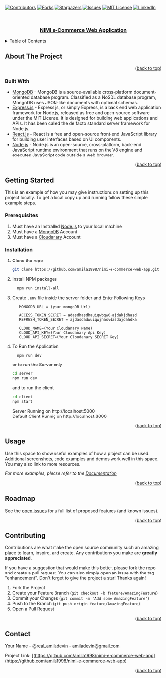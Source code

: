 <div id="top"></div>
<!--
*** Thanks for checking out the Best-README-Template. If you have a suggestion
*** that would make this better, please fork the repo and create a pull request
*** or simply open an issue with the tag "enhancement".
*** Don't forget to give the project a star!
*** Thanks again! Now go create something AMAZING! :D
-->



<!-- PROJECT SHIELDS -->
<!--
*** I'm using markdown "reference style" links for readability.
*** Reference links are enclosed in brackets [ ] instead of parentheses ( ).
*** See the bottom of this document for the declaration of the reference variables
*** for contributors-url, forks-url, etc. This is an optional, concise syntax you may use.
*** https://www.markdownguide.org/basic-syntax/#reference-style-links
-->
[![Contributors][contributors-shield]][contributors-url]
[![Forks][forks-shield]][forks-url]
[![Stargazers][stars-shield]][stars-url]
[![Issues][issues-shield]][issues-url]
[![MIT License][license-shield]][license-url]
[![LinkedIn][linkedin-shield]][linkedin-url]



<!-- PROJECT LOGO -->
<br />
<div align="center">
  <a href="https://github.com/othneildrew/nimi-e-commerce-web-app">
    <h3 align="center">NIMI e-Commerce Web Application</h3>
  </a>
</div>



<!-- TABLE OF CONTENTS -->
<details>
  <summary>Table of Contents</summary>
  <ol>
    <li>
      <a href="#about-the-project">About The Project</a>
      <ul>
        <li><a href="#built-with">Built With</a></li>
      </ul>
    </li>
    <li>
      <a href="#getting-started">Getting Started</a>
      <ul>
        <li><a href="#prerequisites">Prerequisites</a></li>
        <li><a href="#installation">Installation</a></li>
      </ul>
    </li>
    <li><a href="#usage">Usage</a></li>
    <li><a href="#roadmap">Roadmap</a></li>
    <li><a href="#contributing">Contributing</a></li>
    
    <li><a href="#contact">Contact</a></li>
   
  </ol>
</details>



<!-- ABOUT THE PROJECT -->
## About The Project



<p align="right">(<a href="#top">back to top</a>)</p>



### Built With

* [MongoDB](https://www.mongodb.com/) - MongoDB is a source-available cross-platform document-oriented database program. Classified as a NoSQL database program, MongoDB uses JSON-like documents with optional schemas. 
* [Express.js](https://expressjs.com/) - Express.js, or simply Express, is a back end web application framework for Node.js, released as free and open-source software under the MIT License. It is designed for building web applications and APIs. It has been called the de facto standard server framework for Node.js.
* [React.js](https://reactjs.org/) - React is a free and open-source front-end JavaScript library for building user interfaces based on UI components.
* [Node.js](https://nodejs.org/en/) - Node.js is an open-source, cross-platform, back-end JavaScript runtime environment that runs on the V8 engine and executes JavaScript code outside a web browser.


<p align="right">(<a href="#top">back to top</a>)</p>



<!-- GETTING STARTED -->
## Getting Started

This is an example of how you may give instructions on setting up this project locally.
To get a local copy up and running follow these simple example steps.

### Prerequisites

1. Must have an Instralled [Node.js](https://nodejs.org/en/) to your local machine
2. Must have a [MongoDB](https://www.mongodb.com/) Account
3. Must have a [Cloudanary](https://www.cloudimage.io/en/home) Account

### Installation

1. Clone the repo
   ```sh
   git clone https://github.com/amila1998/nimi-e-commerce-web-app.git
   ```
3. Install NPM packages
   ```sh
     npm run install-all
   ```
4. Create `.env` file inside the server folder and Enter Following Keys
   ```.env
      MONGODB_URL = (your mongoDB Url)

      ACCESS_TOKEN_SECRET = adasdhasdhauiqwbqw0+ajdakjdhasd
      REFRESH_TOKEN_SECRET = ajdasdadwuiqwjhasvdasdajdahdka

      CLOUD_NAME=(Your Cloudanary Name)
      CLOUD_API_KEY=(Your Cloudanary Api Key)
      CLOUD_API_SECRET=(Your Cloudanary SECRET Key)
   ```
 5. To Run the Application
    ```sh
      npm run dev
     ```
     
     or to run the Server only
     
      ```sh
      cd server
      npm run dev
     ```
     
     and to run the client
      ```sh
      cd client
      npm start
     ```
     
     Server Running on http://localhost:5000 <br/>
     Default Client Runnig on http://localhost:3000

<p align="right">(<a href="#top">back to top</a>)</p>



<!-- USAGE EXAMPLES -->
## Usage

Use this space to show useful examples of how a project can be used. Additional screenshots, code examples and demos work well in this space. You may also link to more resources.

_For more examples, please refer to the [Documentation](https://example.com)_

<p align="right">(<a href="#top">back to top</a>)</p>



<!-- ROADMAP -->
## Roadmap

See the [open issues](https://github.com/amila1998/nimi-e-commerce-web-app/issues) for a full list of proposed features (and known issues).

<p align="right">(<a href="#top">back to top</a>)</p>



<!-- CONTRIBUTING -->
## Contributing

Contributions are what make the open source community such an amazing place to learn, inspire, and create. Any contributions you make are **greatly appreciated**.

If you have a suggestion that would make this better, please fork the repo and create a pull request. You can also simply open an issue with the tag "enhancement".
Don't forget to give the project a star! Thanks again!

1. Fork the Project
2. Create your Feature Branch (`git checkout -b feature/AmazingFeature`)
3. Commit your Changes (`git commit -m 'Add some AmazingFeature'`)
4. Push to the Branch (`git push origin feature/AmazingFeature`)
5. Open a Pull Request

<p align="right">(<a href="#top">back to top</a>)</p>

<!-- CONTACT -->
## Contact

Your Name - [@real_amiladevin](https://twitter.com/real_amiladevin) - amiladevin@gmail.com

Project Link: [(https://github.com/amila1998/nimi-e-commerce-web-app](https://github.com/amila1998/nimi-e-commerce-web-app)

<p align="right">(<a href="#top">back to top</a>)</p>




<!-- MARKDOWN LINKS & IMAGES -->
<!-- https://www.markdownguide.org/basic-syntax/#reference-style-links -->
[contributors-shield]: https://img.shields.io/github/contributors/amila1998/nimi-e-commerce-web-app.svg?style=for-the-badge
[contributors-url]: https://github.com/amila1998/nimi-e-commerce-web-app/graphs/contributors
[forks-shield]: https://img.shields.io/github/forks/amila1998/nimi-e-commerce-web-app.svg?style=for-the-badge
[forks-url]: https://github.com/amila1998/nimi-e-commerce-web-app/network/members
[stars-shield]: https://img.shields.io/github/stars/amila1998/nimi-e-commerce-web-app.svg?style=for-the-badge
[stars-url]: https://github.com/amila1998/nimi-e-commerce-web-app/stargazers
[issues-shield]: https://img.shields.io/github/issues/amila1998/nimi-e-commerce-web-app.svg?style=for-the-badge
[issues-url]: https://github.com/amila1998/nimi-e-commerce-web-app/issues
[license-shield]: https://img.shields.io/github/license/amila1998/nimi-e-commerce-web-app.svg?style=for-the-badge
[license-url]: https://github.com/amila1998/nimi-e-commerce-web-app/blob/master/LICENSE.txt
[linkedin-shield]: https://img.shields.io/badge/-LinkedIn-black.svg?style=for-the-badge&logo=linkedin&colorB=555
[linkedin-url]: https://linkedin.com/in/amila-devin-37811b83/


